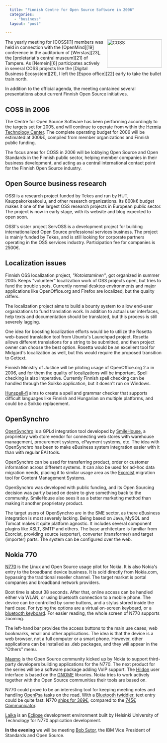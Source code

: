 ```yaml
---
  title: "Finnish Centre for Open Source Software in 2006"
  categories: 
    - "business"
  layout: "post"

---
```

<img src="https://d2vqpl3tx84ay5.cloudfront.net/coss-logo.gif" border="0" height="91" width="176" alt="COSS" style="margin-left: 10px;" title="Centre for Open Source Software" align="right" />
The yearly meeting for [COSS][1] members was held in connection with the [OpenMind][19] conference in the auditorium of [Werstas][23], the [proletariat's central museum][21] of Tampere. As [Nemein][6] participates actively in several COSS projects like the [Digital Business Ecosystem][21], I left the [Espoo office][22] early to take the bullet train north.

In addition to the official agenda, the meeting contained several presentations about current Finnish Open Source initiatives.

## COSS in 2006

The Centre for Open Source Software has been performing accordingly to the targets set for 2005, and will continue to operate from within the [Hermia Technology Center][5]. The complete operating budget for 2006 will be estimated at 300k&euro;, compiled from member organizations and Finnish public funding.

The focus areas for COSS in 2006 will be lobbying Open Source and Open Standards in the Finnish public sector, helping member companies in their business development, and acting as a central international contact point for the Finnish Open Source industry.

## Open Source business research

OSSI is a research project funded by Tekes and run by HUT, Kauppakorkeakoulu, and other research organizations. Its 800k&euro; budget makes it one of the largest OSS research projects in European public sector. The project is now in early stage, with its website and blog expected to open soon.

OSSI's sister project ServOSS is a development project for building internationalized Open Source professional services business. The project is mainly funded by Tekes, and is still looking for corporate partners operating in the OSS services industry. Participation fee for companies is 2500&euro;.

## Localization issues

Finnish OSS localization project, _"Kotoistaminen"_, got organized in summer 2005. Keeps "volunteer" localization work of OSS projects open, but tries to fund the trouble spots. Currently normal desktop environments and major applications like OpenOffice.org and Firefox are localized, but the quality differs. 

The localization project aims to build a bounty system to allow end-user organizations to fund translation work. In addition to actual user interfaces, help texts and documentation should be translated, but this process is still severely lagging.

One idea for boosting localization efforts would be to utilize the Rosetta web-based translation tool from Ubuntu's Launchpad project. Rosetta allows different translations for a string to be submitted, and then project owner can choose the best option. Rosetta would be an excellent tool for Midgard's localization as well, but this would require the proposed transition to Gettext.

Finnish Ministry of Justice will be piloting usage of OpenOffice.org 2.x in 2006, and for them the quality of localizations will be important. Spell checking is also imperative. Currently Finnish spell checking can be handled through the Soikko application, but it doesn't run on Windows.

[Hunspell-fi][2] aims to create a spell and grammar checker that supports difficult languages like Finnish and Hungarian on multiple platforms, and could be a Soikko replacement.

## OpenSynchro

[OpenSynchro][4] is a GPLd integration tool developed by [SmileHouse][3], a proprietary web store vendor  for connecting web stores with warehouse management, procurement systems, ePayment systems, etc. The idea with OpenSynchro has been to make eBusiness system integration easier with it than with regular EAI tools.

OpenSynchro can be used for transferring product, order or customer information across different systems. It can also be used for ad-hoc data migration needs, placing it to similar usage area as the [Exorcist][14] migration tool for Content Management Systems.

OpenSynchro was developed with public funding, and its Open Sourcing decision was partly based on desire to give something back to the community. SmileHouse also sees it as a better marketing method than making it another proprietary product.

The target users of OpenSynchro are in the SME sector, as there eBusiness integration is most severely lacking. Being based on Java, MySQL and Tomcat makes it quite platform agnostic. It includes several component plugins like XSLT, SMTP and others. The base architecture is familiar from Exorcist, providing source (exporter), converter (transformer) and target (importer) parts. The system can be configured over the web.

## Nokia 770

[N770][12] is the Linux and Open Source usage pilot for Nokia. It is also Nokia's entry to the broadband device business. It is sold directly from Nokia.com, bypassing the traditional reseller channel. The target market is portal companies and broadband network providers.

Boot time is about 38 seconds. After that, online access can be handled either via WLAN, or using bluetooth connection to a mobile phone. The device can be controlled by some buttons, and a stylus stored inside the hard case. For typing the options are a virtual on-screen keyboard, or a [bluetooth keyboard][7]. For easier reading, the whole screen of N770 supports zooming.

The left-hand bar provides the access buttons to the main use cases; web bookmarks, email and other applications. The idea is that the device is a web browser, not a full computer or a smart phone. However, other applications can be installed as .deb packages, and they will appear in the "Others" menu. 

[Maemo][13] is the Open Source community kicked up by Nokia to support third-party developers building applications for the N770. The next product for the series will be a software package adding VoIP support. The [Hildon][16] user interface is based on the [GNOME][17] libraries. Nokia tries to work actively together with the Open Source communities their tools are based on.

N770 could prove to be an interesting tool for keeping meeting notes and handling [OpenPsa][18] tasks on the road. With a [Bluetooth twiddler][8], text entry could be quite fast. N770 [ships for 369&euro;][10], compared to the [745&euro; Communicator][11].

[Laika][15] is an [Eclipse][24] development environment built by Helsinki University of Technology for N770 application development.

__In the evening__ we will be meeting [Bob Sutor][9], the IBM Vice President of Standards and Open Source.

[1]: http://www.coss.fi/
[2]: http://www.hunspell-fi.org/
[3]: http://www.smilehouse.fi/
[4]: http://www.opensynchro.org/
[5]: http://www.hermia.fi/
[6]: http://www.nemein.com/
[7]: http://europe.nokia.com/nokia/0,,58982,00.html
[8]: http://bender.c0rtex.com/~will/projects/bttwid/
[9]: http://www-128.ibm.com/developerworks/blogs/dw_blog.jspa?blog=384
[10]: http://direct.nokia.com/Product.aspx?model=770
[11]: http://europe.nokia.com/nokia/0,1522,,00.html?orig=/9500
[12]: http://europe.nokia.com/nokia/0,1522,,00.html?orig=/770
[13]: http://www.maemo.org/
[14]: http://sourceforge.net/projects/exorcist
[15]: http://www.cs.tut.fi/~laika/
[16]: http://www.maemo.org/community/hildon_ui.html
[17]: http://www.gnome.org/
[18]: http://www.openpsa.org/
[19]: http://www.coss.fi/openmind/
[20]: http://www.tkm.fi/
[21]: http://www.digitalecosystem.org/
[22]: http://beta.plazes.com/plaze/8703e6abbdf27e13fd548fc1c8c79275/
[23]: http://beta.plazes.com/plaze/b7db83469d7623ef8f2131581d8a5d56/
[24]: http://www.eclipse.org/

